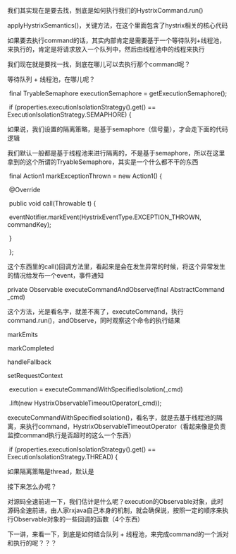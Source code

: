  

我们其实现在是要去找，到底是如何执行我们的HystrixCommand.run()

 

applyHystrixSemantics()，关键方法，在这个里面包含了hystrix相关的核心代码

 

如果要去执行command的话，其实内部肯定是需要基于一个等待队列+线程池，来执行的，肯定是将请求放入一个队列中，然后由线程池中的线程来执行

 

我们现在就是要找一找，到底在哪儿可以去执行那个command呢？

 

等待队列 + 线程池，在哪儿呢？

 

​      final TryableSemaphore executionSemaphore = getExecutionSemaphore();

 

​    if (properties.executionIsolationStrategy().get() == ExecutionIsolationStrategy.SEMAPHORE) {

 

如果说，我们设置的隔离策略，是基于semaphore（信号量），才会走下面的代码逻辑

 

我们默认一般都是基于线程池来进行隔离的，不是基于semaphore，所以在这里拿到的这个所谓的TryableSemaphore，其实是一个什么都不干的东西

 

​      final Action1<Throwable> markExceptionThrown = new Action1<Throwable>() {

​        @Override

​        public void call(Throwable t) {

​          eventNotifier.markEvent(HystrixEventType.EXCEPTION_THROWN, commandKey);

​        }

​      };

 

这个东西里的call()回调方法里，看起来是会在发生异常的时候，将这个异常发生的情况给发布一个event，事件通知

 

private Observable<R> executeCommandAndObserve(final AbstractCommand<R> _cmd)

 

这个方法，光是看名字，就差不离了，executeCommand，执行command.run()，andObserve，同时观察这个命令的执行结果

 

markEmits

markCompleted

handleFallback

setRequestContext

 

 

​      execution = executeCommandWithSpecifiedIsolation(_cmd)

​          .lift(new HystrixObservableTimeoutOperator<R>(_cmd));

 

executeCommandWithSpecifiedIsolation()，看名字，就是去基于线程池的隔离，来执行command，HystrixObservableTimeoutOperator（看起来像是负责监控command执行是否超时的这么一个东西）

 

 

​    if (properties.executionIsolationStrategy().get() == ExecutionIsolationStrategy.THREAD) {

 

如果隔离策略是thread，默认是

 

接下来怎么办呢？

 

对源码全速前进一下，我们估计是什么呢？execution的Observable对象，此时源码全速前进，由人家rxjava自己本身的机制，就会确保说，按照一定的顺序来执行Observable对象的一些回调的函数（4个东西）

 

下一讲，来看一下，到底是如何结合队列 + 线程池，来完成command的一个派对和执行的呢？？？

 

 